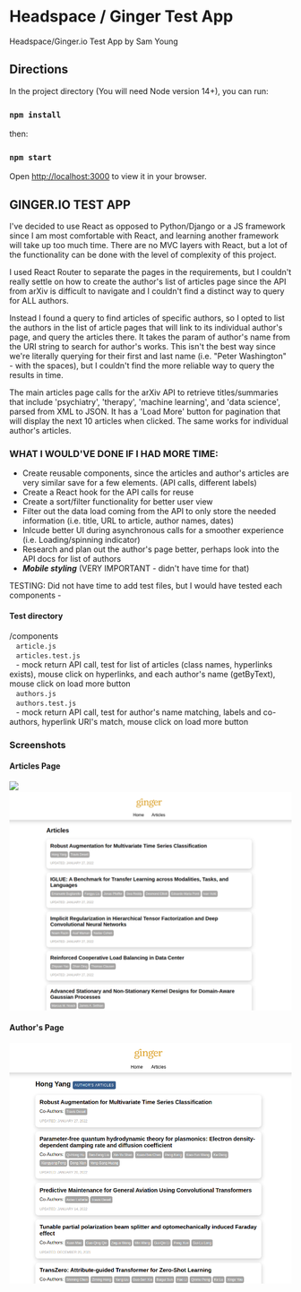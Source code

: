 # Headspace / Ginger Test App

Headspace/Ginger.io Test App by Sam Young

## Directions

In the project directory (You will need Node version 14+), you can run:

### `npm install`

then:

### `npm start`

Open [http://localhost:3000](http://localhost:3000) to view it in your browser.

## GINGER.IO TEST APP

I've decided to use React as opposed to Python/Django or a JS framework since I am most comfortable with React, and learning another framework will take up too much time. There are no MVC layers with React, but a lot of the functionality can be done with the level of complexity of this project. 

I used React Router to separate the pages in the requirements, but I couldn't really settle on how to create the author's list of articles page since the API from arXiv is difficult to navigate and I couldn't find a distinct way to query for ALL authors. 

Instead I found a query to find articles of specific authors, so I opted to list the authors in the list of article pages that will link to its individual author's page, and query the articles there. It takes the param of author's name from the URI string to search for author's works. This isn't the best way since we're literally querying for their first and last name (i.e. "Peter Washington" - with the spaces), but I couldn't find the more reliable way to query the results in time. 

The main articles page calls for the arXiv API to retrieve titles/summaries that include 'psychiatry', 'therapy', 'machine learning', and 'data science', parsed from XML to JSON. It has a 'Load More' button for pagination that will display the next 10 articles when clicked. The same works for individual author's articles. 

### WHAT I WOULD'VE DONE IF I HAD MORE TIME:

- Create reusable components, since the articles and author's articles are very similar save for a few elements. (API calls, different labels)
- Create a React hook for the API calls for reuse
- Create a sort/filter functionality for better user view
- Filter out the data load coming from the API to only store the needed information (i.e. title, URL to article, author names, dates)
- Inlcude better UI during asynchronous calls for a smoother experience (i.e. Loading/spinning indicator)
- Research and plan out the author's page better, perhaps look into the API docs for list of authors 
- **_Mobile styling_** (VERY IMPORTANT - didn't have time for that)

TESTING: 
Did not have time to add test files, but I would have tested each components -

#### Test directory
/components\
&nbsp;&nbsp;&nbsp;`article.js`\
&nbsp;&nbsp;&nbsp;`articles.test.js`\
&nbsp;&nbsp;&nbsp;- mock return API call, test for list of articles (class names, hyperlinks exists), mouse click on hyperlinks, and each author's name (getByText), mouse click on load more button\
&nbsp;&nbsp;&nbsp;`authors.js`\
&nbsp;&nbsp;&nbsp;`authors.test.js`\
&nbsp;&nbsp;&nbsp;- mock return API call, test for author's name matching, labels and co-authors, hyperlink URI's match, mouse click on load more button

### Screenshots

#### Articles Page
<img src="/img/ss_scroll.gif" />
<img src="/img/ss01.png" />

#### Author's Page
<img src="/img/ss02.png" />
